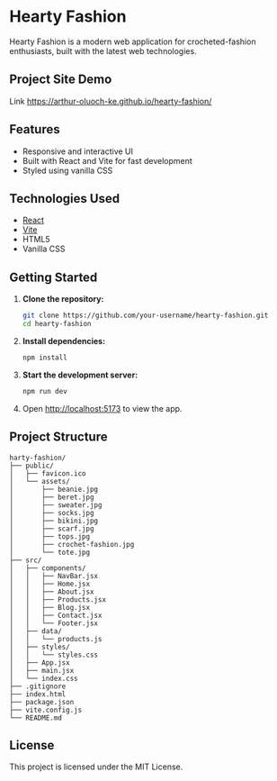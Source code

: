 # Hearty Fashion

Hearty Fashion is a modern web application for crocheted-fashion enthusiasts, built with the latest web technologies.

## Project Site Demo
Link https://arthur-oluoch-ke.github.io/hearty-fashion/

## Features

- Responsive and interactive UI
- Built with React and Vite for fast development
- Styled using vanilla CSS

## Technologies Used

- [React](https://react.dev/)
- [Vite](https://vitejs.dev/)
- HTML5
- Vanilla CSS

## Getting Started

1. **Clone the repository:**
    ```bash
    git clone https://github.com/your-username/hearty-fashion.git
    cd hearty-fashion
    ```

2. **Install dependencies:**
    ```bash
    npm install
    ```

3. **Start the development server:**
    ```bash
    npm run dev
    ```

4. Open [http://localhost:5173](http://localhost:5173) to view the app.

## Project Structure

```
harty-fashion/
├── public/
│   ├── favicon.ico
│   └── assets/
│       ├── beanie.jpg
│       ├── beret.jpg
│       ├── sweater.jpg
│       ├── socks.jpg
│       ├── bikini.jpg
│       ├── scarf.jpg
│       ├── tops.jpg
│       ├── crochet-fashion.jpg
│       └── tote.jpg
├── src/
│   ├── components/
│   │   ├── NavBar.jsx
│   │   ├── Home.jsx
│   │   ├── About.jsx
│   │   ├── Products.jsx
│   │   ├── Blog.jsx
│   │   ├── Contact.jsx
│   │   └── Footer.jsx
│   ├── data/
│   │   └── products.js
│   ├── styles/
│   │   └── styles.css
│   ├── App.jsx
│   ├── main.jsx
│   └── index.css
├── .gitignore
├── index.html
├── package.json
├── vite.config.js
└── README.md
```

## License

This project is licensed under the MIT License.